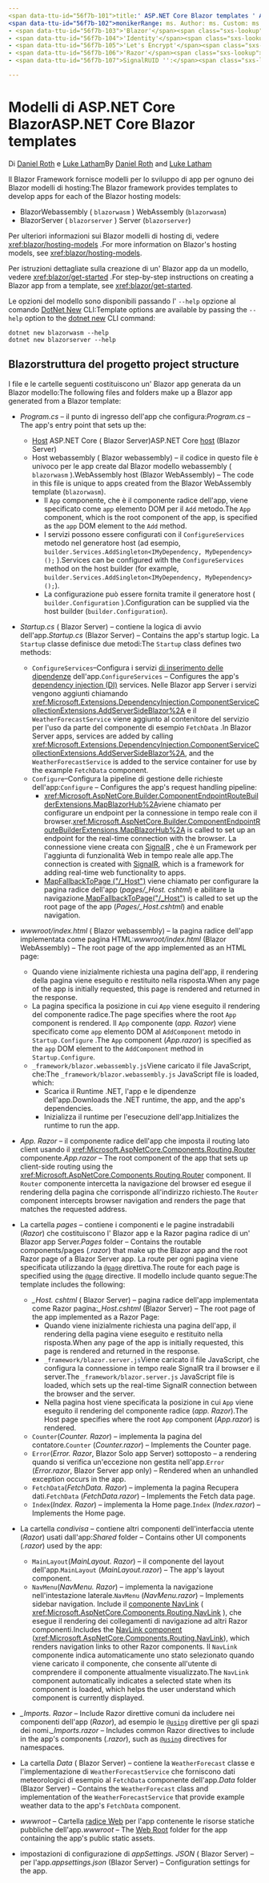 ```yaml
---
<span data-ttu-id="56f7b-101">title:' ASP.NET Core Blazor templates ' Author: Description:' informazioni sui Blazor modelli di app ASP.NET Core e sulla Blazor struttura del progetto '.</span><span class="sxs-lookup"><span data-stu-id="56f7b-101">title: 'ASP.NET Core Blazor templates' author: description: 'Learn about ASP.NET Core Blazor app templates and Blazor project structure.'</span></span>
<span data-ttu-id="56f7b-102">monikerRange: ms. Author: ms. Custom: ms. Date: No-loc:</span><span class="sxs-lookup"><span data-stu-id="56f7b-102">monikerRange: ms.author: ms.custom: ms.date: no-loc:</span></span>
- <span data-ttu-id="56f7b-103">'Blazor'</span><span class="sxs-lookup"><span data-stu-id="56f7b-103">'Blazor'</span></span>
- <span data-ttu-id="56f7b-104">'Identity'</span><span class="sxs-lookup"><span data-stu-id="56f7b-104">'Identity'</span></span>
- <span data-ttu-id="56f7b-105">'Let's Encrypt'</span><span class="sxs-lookup"><span data-stu-id="56f7b-105">'Let's Encrypt'</span></span>
- <span data-ttu-id="56f7b-106">'Razor'</span><span class="sxs-lookup"><span data-stu-id="56f7b-106">'Razor'</span></span>
- <span data-ttu-id="56f7b-107">SignalRUID '':</span><span class="sxs-lookup"><span data-stu-id="56f7b-107">'SignalR' uid:</span></span> 

---
```

# <a name="aspnet-core-blazor-templates"></a><span data-ttu-id="56f7b-108">Modelli di ASP.NET Core Blazor</span><span class="sxs-lookup"><span data-stu-id="56f7b-108">ASP.NET Core Blazor templates</span></span>

<span data-ttu-id="56f7b-109">Di [Daniel Roth](https://github.com/danroth27) e [Luke Latham](https://github.com/guardrex)</span><span class="sxs-lookup"><span data-stu-id="56f7b-109">By [Daniel Roth](https://github.com/danroth27) and [Luke Latham](https://github.com/guardrex)</span></span>

<span data-ttu-id="56f7b-110">Il Blazor Framework fornisce modelli per lo sviluppo di app per ognuno dei Blazor modelli di hosting:</span><span class="sxs-lookup"><span data-stu-id="56f7b-110">The Blazor framework provides templates to develop apps for each of the Blazor hosting models:</span></span>

* Blazor<span data-ttu-id="56f7b-111">Webassembly ( `blazorwasm` )</span><span class="sxs-lookup"><span data-stu-id="56f7b-111"> WebAssembly (`blazorwasm`)</span></span>
* Blazor<span data-ttu-id="56f7b-112">Server ( `blazorserver` )</span><span class="sxs-lookup"><span data-stu-id="56f7b-112"> Server (`blazorserver`)</span></span>

<span data-ttu-id="56f7b-113">Per ulteriori informazioni sui Blazor modelli di hosting di, vedere <xref:blazor/hosting-models> .</span><span class="sxs-lookup"><span data-stu-id="56f7b-113">For more information on Blazor's hosting models, see <xref:blazor/hosting-models>.</span></span>

<span data-ttu-id="56f7b-114">Per istruzioni dettagliate sulla creazione di un' Blazor app da un modello, vedere <xref:blazor/get-started> .</span><span class="sxs-lookup"><span data-stu-id="56f7b-114">For step-by-step instructions on creating a Blazor app from a template, see <xref:blazor/get-started>.</span></span>

<span data-ttu-id="56f7b-115">Le opzioni del modello sono disponibili passando l' `--help` opzione al comando [DotNet New](/dotnet/core/tools/dotnet-new) CLI:</span><span class="sxs-lookup"><span data-stu-id="56f7b-115">Template options are available by passing the `--help` option to the [dotnet new](/dotnet/core/tools/dotnet-new) CLI command:</span></span>

```dotnetcli
dotnet new blazorwasm --help
dotnet new blazorserver --help
```

## <a name="blazor-project-structure"></a>Blazor<span data-ttu-id="56f7b-116">struttura del progetto</span><span class="sxs-lookup"><span data-stu-id="56f7b-116"> project structure</span></span>

<span data-ttu-id="56f7b-117">I file e le cartelle seguenti costituiscono un' Blazor app generata da un Blazor modello:</span><span class="sxs-lookup"><span data-stu-id="56f7b-117">The following files and folders make up a Blazor app generated from a Blazor template:</span></span>

* <span data-ttu-id="56f7b-118">*Program.cs* &ndash; il punto di ingresso dell'app che configura:</span><span class="sxs-lookup"><span data-stu-id="56f7b-118">*Program.cs* &ndash; The app's entry point that sets up the:</span></span>

  * <span data-ttu-id="56f7b-119">[Host](xref:fundamentals/host/generic-host) ASP.NET Core ( Blazor Server)</span><span class="sxs-lookup"><span data-stu-id="56f7b-119">ASP.NET Core [host](xref:fundamentals/host/generic-host) (Blazor Server)</span></span>
  * <span data-ttu-id="56f7b-120">Host webassembly ( Blazor webassembly) &ndash; il codice in questo file è univoco per le app create dal Blazor modello webassembly ( `blazorwasm` ).</span><span class="sxs-lookup"><span data-stu-id="56f7b-120">WebAssembly host (Blazor WebAssembly) &ndash; The code in this file is unique to apps created from the Blazor WebAssembly template (`blazorwasm`).</span></span>
    * <span data-ttu-id="56f7b-121">Il `App` componente, che è il componente radice dell'app, viene specificato come `app` elemento DOM per il `Add` metodo.</span><span class="sxs-lookup"><span data-stu-id="56f7b-121">The `App` component, which is the root component of the app, is specified as the `app` DOM element to the `Add` method.</span></span>
    * <span data-ttu-id="56f7b-122">I servizi possono essere configurati con il `ConfigureServices` metodo nel generatore host (ad esempio, `builder.Services.AddSingleton<IMyDependency, MyDependency>();` ).</span><span class="sxs-lookup"><span data-stu-id="56f7b-122">Services can be configured with the `ConfigureServices` method on the host builder (for example, `builder.Services.AddSingleton<IMyDependency, MyDependency>();`).</span></span>
    * <span data-ttu-id="56f7b-123">La configurazione può essere fornita tramite il generatore host ( `builder.Configuration` ).</span><span class="sxs-lookup"><span data-stu-id="56f7b-123">Configuration can be supplied via the host builder (`builder.Configuration`).</span></span>

* <span data-ttu-id="56f7b-124">*Startup.cs* ( Blazor Server) &ndash; contiene la logica di avvio dell'app.</span><span class="sxs-lookup"><span data-stu-id="56f7b-124">*Startup.cs* (Blazor Server) &ndash; Contains the app's startup logic.</span></span> <span data-ttu-id="56f7b-125">La `Startup` classe definisce due metodi:</span><span class="sxs-lookup"><span data-stu-id="56f7b-125">The `Startup` class defines two methods:</span></span>

  * <span data-ttu-id="56f7b-126">`ConfigureServices`&ndash;Configura i servizi [di inserimento delle dipendenze](xref:fundamentals/dependency-injection) dell'app.</span><span class="sxs-lookup"><span data-stu-id="56f7b-126">`ConfigureServices` &ndash; Configures the app's [dependency injection (DI)](xref:fundamentals/dependency-injection) services.</span></span> <span data-ttu-id="56f7b-127">Nelle Blazor app Server i servizi vengono aggiunti chiamando <xref:Microsoft.Extensions.DependencyInjection.ComponentServiceCollectionExtensions.AddServerSideBlazor%2A> e il `WeatherForecastService` viene aggiunto al contenitore del servizio per l'uso da parte del componente di esempio `FetchData` .</span><span class="sxs-lookup"><span data-stu-id="56f7b-127">In Blazor Server apps, services are added by calling <xref:Microsoft.Extensions.DependencyInjection.ComponentServiceCollectionExtensions.AddServerSideBlazor%2A>, and the `WeatherForecastService` is added to the service container for use by the example `FetchData` component.</span></span>
  * <span data-ttu-id="56f7b-128">`Configure`&ndash;Configura la pipeline di gestione delle richieste dell'app:</span><span class="sxs-lookup"><span data-stu-id="56f7b-128">`Configure` &ndash; Configures the app's request handling pipeline:</span></span>
    * <span data-ttu-id="56f7b-129"><xref:Microsoft.AspNetCore.Builder.ComponentEndpointRouteBuilderExtensions.MapBlazorHub%2A>viene chiamato per configurare un endpoint per la connessione in tempo reale con il browser.</span><span class="sxs-lookup"><span data-stu-id="56f7b-129"><xref:Microsoft.AspNetCore.Builder.ComponentEndpointRouteBuilderExtensions.MapBlazorHub%2A> is called to set up an endpoint for the real-time connection with the browser.</span></span> <span data-ttu-id="56f7b-130">La connessione viene creata con [SignalR](xref:signalr/introduction) , che è un Framework per l'aggiunta di funzionalità Web in tempo reale alle app.</span><span class="sxs-lookup"><span data-stu-id="56f7b-130">The connection is created with [SignalR](xref:signalr/introduction), which is a framework for adding real-time web functionality to apps.</span></span>
    * <span data-ttu-id="56f7b-131">[MapFallbackToPage ("/_Host")](xref:Microsoft.AspNetCore.Builder.RazorPagesEndpointRouteBuilderExtensions.MapFallbackToPage*) viene chiamato per configurare la pagina radice dell'app (*pages/_Host. cshtml*) e abilitare la navigazione.</span><span class="sxs-lookup"><span data-stu-id="56f7b-131">[MapFallbackToPage("/_Host")](xref:Microsoft.AspNetCore.Builder.RazorPagesEndpointRouteBuilderExtensions.MapFallbackToPage*) is called to set up the root page of the app (*Pages/_Host.cshtml*) and enable navigation.</span></span>

* <span data-ttu-id="56f7b-132">*wwwroot/index.html* ( Blazor webassembly) &ndash; la pagina radice dell'app implementata come pagina HTML:</span><span class="sxs-lookup"><span data-stu-id="56f7b-132">*wwwroot/index.html* (Blazor WebAssembly) &ndash; The root page of the app implemented as an HTML page:</span></span>
  * <span data-ttu-id="56f7b-133">Quando viene inizialmente richiesta una pagina dell'app, il rendering della pagina viene eseguito e restituito nella risposta.</span><span class="sxs-lookup"><span data-stu-id="56f7b-133">When any page of the app is initially requested, this page is rendered and returned in the response.</span></span>
  * <span data-ttu-id="56f7b-134">La pagina specifica la posizione in cui `App` viene eseguito il rendering del componente radice.</span><span class="sxs-lookup"><span data-stu-id="56f7b-134">The page specifies where the root `App` component is rendered.</span></span> <span data-ttu-id="56f7b-135">Il `App` componente (*app. Razor*) viene specificato come `app` elemento DOM al `AddComponent` metodo in `Startup.Configure` .</span><span class="sxs-lookup"><span data-stu-id="56f7b-135">The `App` component (*App.razor*) is specified as the `app` DOM element to the `AddComponent` method in `Startup.Configure`.</span></span>
  * <span data-ttu-id="56f7b-136">`_framework/blazor.webassembly.js`Viene caricato il file JavaScript, che:</span><span class="sxs-lookup"><span data-stu-id="56f7b-136">The `_framework/blazor.webassembly.js` JavaScript file is loaded, which:</span></span>
    * <span data-ttu-id="56f7b-137">Scarica il Runtime .NET, l'app e le dipendenze dell'app.</span><span class="sxs-lookup"><span data-stu-id="56f7b-137">Downloads the .NET runtime, the app, and the app's dependencies.</span></span>
    * <span data-ttu-id="56f7b-138">Inizializza il runtime per l'esecuzione dell'app.</span><span class="sxs-lookup"><span data-stu-id="56f7b-138">Initializes the runtime to run the app.</span></span>

* <span data-ttu-id="56f7b-139">*App. Razor* &ndash; il componente radice dell'app che imposta il routing lato client usando il <xref:Microsoft.AspNetCore.Components.Routing.Router> componente.</span><span class="sxs-lookup"><span data-stu-id="56f7b-139">*App.razor* &ndash; The root component of the app that sets up client-side routing using the <xref:Microsoft.AspNetCore.Components.Routing.Router> component.</span></span> <span data-ttu-id="56f7b-140">Il `Router` componente intercetta la navigazione del browser ed esegue il rendering della pagina che corrisponde all'indirizzo richiesto.</span><span class="sxs-lookup"><span data-stu-id="56f7b-140">The `Router` component intercepts browser navigation and renders the page that matches the requested address.</span></span>

* <span data-ttu-id="56f7b-141">La cartella *pages* &ndash; contiene i componenti e le pagine instradabili (*Razor*) che costituiscono l' Blazor app e la Razor pagina radice di un' Blazor app Server.</span><span class="sxs-lookup"><span data-stu-id="56f7b-141">*Pages* folder &ndash; Contains the routable components/pages (*.razor*) that make up the Blazor app and the root Razor page of a Blazor Server app.</span></span> <span data-ttu-id="56f7b-142">La route per ogni pagina viene specificata utilizzando la [`@page`](xref:mvc/views/razor#page) direttiva.</span><span class="sxs-lookup"><span data-stu-id="56f7b-142">The route for each page is specified using the [`@page`](xref:mvc/views/razor#page) directive.</span></span> <span data-ttu-id="56f7b-143">Il modello include quanto segue:</span><span class="sxs-lookup"><span data-stu-id="56f7b-143">The template includes the following:</span></span>
  * <span data-ttu-id="56f7b-144">*_Host. cshtml* ( Blazor Server) &ndash; pagina radice dell'app implementata come Razor pagina:</span><span class="sxs-lookup"><span data-stu-id="56f7b-144">*_Host.cshtml* (Blazor Server) &ndash; The root page of the app implemented as a Razor Page:</span></span>
    * <span data-ttu-id="56f7b-145">Quando viene inizialmente richiesta una pagina dell'app, il rendering della pagina viene eseguito e restituito nella risposta.</span><span class="sxs-lookup"><span data-stu-id="56f7b-145">When any page of the app is initially requested, this page is rendered and returned in the response.</span></span>
    * <span data-ttu-id="56f7b-146">`_framework/blazor.server.js`Viene caricato il file JavaScript, che configura la connessione in tempo reale SignalR tra il browser e il server.</span><span class="sxs-lookup"><span data-stu-id="56f7b-146">The `_framework/blazor.server.js` JavaScript file is loaded, which sets up the real-time SignalR connection between the browser and the server.</span></span>
    * <span data-ttu-id="56f7b-147">Nella pagina host viene specificata la posizione in cui `App` viene eseguito il rendering del componente radice (*app. Razor*).</span><span class="sxs-lookup"><span data-stu-id="56f7b-147">The Host page specifies where the root `App` component (*App.razor*) is rendered.</span></span>
  * <span data-ttu-id="56f7b-148">`Counter`(*Counter. Razor*) &ndash; implementa la pagina del contatore.</span><span class="sxs-lookup"><span data-stu-id="56f7b-148">`Counter` (*Counter.razor*) &ndash; Implements the Counter page.</span></span>
  * <span data-ttu-id="56f7b-149">`Error`(*Error. Razor*, Blazor Solo app Server) sottoposto &ndash; a rendering quando si verifica un'eccezione non gestita nell'app.</span><span class="sxs-lookup"><span data-stu-id="56f7b-149">`Error` (*Error.razor*, Blazor Server app only) &ndash; Rendered when an unhandled exception occurs in the app.</span></span>
  * <span data-ttu-id="56f7b-150">`FetchData`(*FetchData. Razor*) &ndash; implementa la pagina Recupera dati.</span><span class="sxs-lookup"><span data-stu-id="56f7b-150">`FetchData` (*FetchData.razor*) &ndash; Implements the Fetch data page.</span></span>
  * <span data-ttu-id="56f7b-151">`Index`(*Index. Razor*) &ndash; implementa la Home page.</span><span class="sxs-lookup"><span data-stu-id="56f7b-151">`Index` (*Index.razor*) &ndash; Implements the Home page.</span></span>

* <span data-ttu-id="56f7b-152">La cartella *condivisa* &ndash; contiene altri componenti dell'interfaccia utente (*Razor*) usati dall'app:</span><span class="sxs-lookup"><span data-stu-id="56f7b-152">*Shared* folder &ndash; Contains other UI components (*.razor*) used by the app:</span></span>
  * <span data-ttu-id="56f7b-153">`MainLayout`(*MainLayout. Razor*) &ndash; il componente del layout dell'app.</span><span class="sxs-lookup"><span data-stu-id="56f7b-153">`MainLayout` (*MainLayout.razor*) &ndash; The app's layout component.</span></span>
  * <span data-ttu-id="56f7b-154">`NavMenu`(*NavMenu. Razor*) &ndash; implementa la navigazione nell'intestazione laterale.</span><span class="sxs-lookup"><span data-stu-id="56f7b-154">`NavMenu` (*NavMenu.razor*) &ndash; Implements sidebar navigation.</span></span> <span data-ttu-id="56f7b-155">Include il [componente NavLink](xref:blazor/routing#navlink-component) ( <xref:Microsoft.AspNetCore.Components.Routing.NavLink> ), che esegue il rendering dei collegamenti di navigazione ad altri Razor componenti.</span><span class="sxs-lookup"><span data-stu-id="56f7b-155">Includes the [NavLink component](xref:blazor/routing#navlink-component) (<xref:Microsoft.AspNetCore.Components.Routing.NavLink>), which renders navigation links to other Razor components.</span></span> <span data-ttu-id="56f7b-156">Il `NavLink` componente indica automaticamente uno stato selezionato quando viene caricato il componente, che consente all'utente di comprendere il componente attualmente visualizzato.</span><span class="sxs-lookup"><span data-stu-id="56f7b-156">The `NavLink` component automatically indicates a selected state when its component is loaded, which helps the user understand which component is currently displayed.</span></span>

* <span data-ttu-id="56f7b-157">*_Imports. Razor* &ndash; Include Razor direttive comuni da includere nei componenti dell'app (*Razor*), ad esempio le [`@using`](xref:mvc/views/razor#using) direttive per gli spazi dei nomi.</span><span class="sxs-lookup"><span data-stu-id="56f7b-157">*_Imports.razor* &ndash; Includes common Razor directives to include in the app's components (*.razor*), such as [`@using`](xref:mvc/views/razor#using) directives for namespaces.</span></span>

* <span data-ttu-id="56f7b-158">La cartella *Data* ( Blazor Server) &ndash; contiene la `WeatherForecast` classe e l'implementazione di `WeatherForecastService` che forniscono dati meteorologici di esempio al `FetchData` componente dell'app.</span><span class="sxs-lookup"><span data-stu-id="56f7b-158">*Data* folder (Blazor Server) &ndash; Contains the `WeatherForecast` class and implementation of the `WeatherForecastService` that provide example weather data to the app's `FetchData` component.</span></span>

* <span data-ttu-id="56f7b-159">*wwwroot* &ndash; Cartella [radice Web](xref:fundamentals/index#web-root) per l'app contenente le risorse statiche pubbliche dell'app.</span><span class="sxs-lookup"><span data-stu-id="56f7b-159">*wwwroot* &ndash; The [Web Root](xref:fundamentals/index#web-root) folder for the app containing the app's public static assets.</span></span>

* <span data-ttu-id="56f7b-160">impostazioni di configurazione di *appSettings. JSON* ( Blazor Server) &ndash; per l'app.</span><span class="sxs-lookup"><span data-stu-id="56f7b-160">*appsettings.json* (Blazor Server) &ndash; Configuration settings for the app.</span></span>
